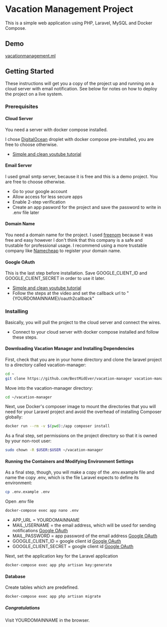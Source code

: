 # Vacation Management Project

This is a simple web application using PHP, Laravel, MySQL and Docker Compose.

## Demo

[vacationmanagement.ml](http://vacationmanagement.ml/)

## Getting Started

These instructions will get you a copy of the project up and running on a cloud server with email notification. See below for notes on how to deploy the project on a live system.

### Prerequisites

#### Cloud Server

You need a server with docker compose installed.

I chose [DigitalOcean](https://m.do.co/c/3a4b7d44cada) droplet with docker compose pre-installed, you are free to choose otherwise.

* [Simple and clean youtube tutorial](https://www.youtube.com/watch?v=f7hCzwYBIXc)

#### Email Server

I used gmail smtp server, because it is free and this is a demo project. You are free to choose otherwise.

* Go to your google account
* Allow access for less secure apps
* Enable 2-step verification
* Create an app pasword for the project and save the password to write in .env file later

#### Domain Name

You need a domain name for the project. I used [freenom](https://www.freenom.com/) because it was free and easy however I don't think that this company is a safe and trustable for professional usage. I recommend using a more trustable company like [Namecheap](https://www.namecheap.com/) to register your domain name.

#### Google OAuth

This is the last step before installation. Save GOOGLE_CLIENT_ID and GOOGLE_CLIENT_SECRET in order to use it later.

* [Simple and clean youtube tutorial](https://www.youtube.com/watch?v=l5nxzSVlxKc)
* Follow the steps at the video and set the callback url to "{YOURDOMAINNAME}/oauth2callback"

### Installing

Basically, you will pull the project to the cloud server and connect the wires.
* Connect to your cloud server with docker compose installed and follow these steps.

#### Downloading Vacation Manager and Installing Dependencies

First, check that you are in your home directory and clone the laravel project to a directory called vacation-manager:

```bash
cd ~
git clone https://github.com/BestMidEver/vacation-manager vacation-manager
```

Move into the vacation-manager directory:

```bash
cd ~/vacation-manager
```

Next, use Docker's composer image to mount the directories that you will need for your Laravel project and avoid the overhead of installing Composer globally:

```bash
docker run --rm -v $(pwd):/app composer install

```

As a final step, set permissions on the project directory so that it is owned by your non-root user:

```bash
sudo chown -R $USER:$USER ~/vacation-manager
```

#### Running the Containers and Modifying Environment Settings

As a final step, though, you will make a copy of the .env.example file and name the copy .env, which is the file Laravel expects to define its environment:

```bash
cp .env.example .env
```

Open .env file

```bash
docker-compose exec app nano .env
```

* APP_URL = YOURDOMAINNAME
* MAIL_USERNAME = the email address, which will be used for sending notifications [Google OAuth](https://github.com/BestMidEver/vacation-manager#email-server)
* MAIL_PASSWORD = app password of the email address [Google OAuth](https://github.com/BestMidEver/vacation-manager#email-server)
* GOOGLE_CLIENT_ID = google client id [Google OAuth](https://github.com/BestMidEver/vacation-manager#google-oauth)
* GOOGLE_CLIENT_SECRET = google client id [Google OAuth](https://github.com/BestMidEver/vacation-manager#google-oauth)

Next, set the application key for the Laravel application

```bash
docker-compose exec app php artisan key:generate
```

#### Database

Create tables which are predefined.

```bash
docker-compose exec app php artisan migrate
```

##### Congratulations

Visit YOURDOMAINNAME in the browser.